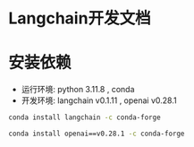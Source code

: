 # Langchain开发文档
# 安装依赖
* 运行环境: python 3.11.8 , conda
* 开发环境: langchain v0.1.11 , openai v0.28.1
```sh 
conda install langchain -c conda-forge

conda install openai==v0.28.1 -c conda-forge
```